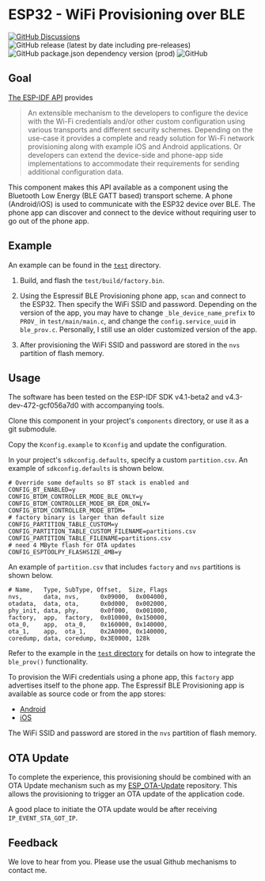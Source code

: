 # ESP32 - WiFi Provisioning over BLE

[![GitHub Discussions](https://img.shields.io/github/discussions/cvonk/OPNpool)](https://github.com/cvonk/ESP32_factory-ble-prov/discussions) ![GitHub release (latest by date including pre-releases)](https://img.shields.io/github/v/release/cvonk/ESP32_factory-ble-prov?include_prereleases&logo=DocuSign&logoColor=%23fff) ![GitHub package.json dependency version (prod)](https://img.shields.io/github/package-json/dependency-version/cvonk/ESP32_factory-ble-prov/esp-idf) ![GitHub](https://img.shields.io/github/license/cvonk/ESP32_factory-ble-prov)

## Goal

[The ESP-IDF API](https://docs.espressif.com/projects/esp-idf/en/latest/esp32/api-reference/provisioning/provisioning.html) provides
> An extensible mechanism to the developers to configure the device with the Wi-Fi credentials and/or other custom configuration using various transports and different security schemes. Depending on the use-case it provides a complete and ready solution for Wi-Fi network provisioning along with example iOS and Android applications. Or developers can extend the device-side and phone-app side implementations to accommodate their requirements for sending additional configuration data.

This component makes this API available as a component using the Bluetooth Low Energy (BLE GATT based) transport scheme. A phone (Android/iOS) is used to communicate with the ESP32 device over BLE.  The phone app can discover and connect to the device without requiring user to go out of the phone app.

## Example

An example can be found in the [`test`](test) directory.

1. Build, and flash the `test/build/factory.bin`.

2. Using the Espressif BLE Provisioning phone app, `scan` and connect to the ESP32.  Then specify the WiFi SSID and password. Depending on the version of the app, you may have to change `_ble_device_name_prefix` to `PROV_` in `test/main/main.c`, and change the `config.service_uuid` in `ble_prov.c`.
Personally, I still use an older customized version of the app.

3. After provisioning the WiFi SSID and password are stored in the `nvs` partition of flash memory.  

## Usage

The software has been tested on the ESP-IDF SDK v4.1-beta2 and v4.3-dev-472-gcf056a7d0 with accompanying tools.

Clone this component in your project's `components` directory, or use it as a git submodule.

Copy the `Kconfig.example` to `Kconfig` and update the configuration.

In your project's `sdkconfig.defaults`, specify  a custom `partition.csv`.  An example of `sdkconfig.defaults` is shown below.
```
# Override some defaults so BT stack is enabled and
CONFIG_BT_ENABLED=y
CONFIG_BTDM_CONTROLLER_MODE_BLE_ONLY=y
CONFIG_BTDM_CONTROLLER_MODE_BR_EDR_ONLY=
CONFIG_BTDM_CONTROLLER_MODE_BTDM=
# factory binary is larger than default size
CONFIG_PARTITION_TABLE_CUSTOM=y
CONFIG_PARTITION_TABLE_CUSTOM_FILENAME=partitions.csv
CONFIG_PARTITION_TABLE_FILENAME=partitions.csv
# need 4 MByte flash for OTA updates
CONFIG_ESPTOOLPY_FLASHSIZE_4MB=y
```

An example of `partition.csv` that includes `factory` and `nvs` partitions is shown below.

```
# Name,   Type, SubType, Offset,  Size, Flags
nvs,      data, nvs,      0x09000,  0x004000,
otadata,  data, ota,      0x0d000,  0x002000,
phy_init, data, phy,      0x0f000,  0x001000,
factory,  app,  factory,  0x010000, 0x150000,
ota_0,    app,  ota_0,    0x160000, 0x140000,
ota_1,    app,  ota_1,    0x2A0000, 0x140000,
coredump, data, coredump, 0x3E0000, 128k
```

Refer to the example in the [`test` directory](test) for details on how to integrate the `ble_prov()` functionality.

To provision the WiFi credentials using a phone app, this `factory` app advertises itself to the phone app.  The Espressif BLE Provisioning app is available as source code or from the app stores:
- [Android](https://play.google.com/store/apps/details?id=com.espressif.provble)
- [iOS](https://apps.apple.com/in/app/esp-ble-provisioning/id1473590141)

The WiFi SSID and password are stored in the `nvs` partition of flash memory.  

## OTA Update

To complete the experience, this provisioning should be combined with an OTA Update mechanism such as my [ESP_OTA-Update](https://github.com/cvonk/ESP32_ota-update-task) repository.  This allows the provisioning to trigger an OTA update of the application code.  

A good place to initiate the OTA update would be after receiving `IP_EVENT_STA_GOT_IP`.

## Feedback

We love to hear from you. Please use the usual Github mechanisms to contact me.
